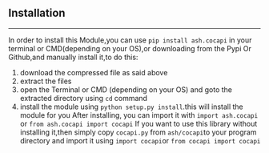## **Installation** ##


----------
In order to install this Module,you can use `pip install ash.cocapi` in your terminal or CMD(depending on your OS),or downloading from the Pypi Or Github,and manually install it,to do this:

 1. download the compressed file as said above
 2. extract the files
 3. open the Terminal or CMD (depending on your OS) and goto the extracted directory using `cd` command
 4. install the module using `python setup.py install`.this will install the module for you
 After installing, you can import it with `import ash.cocapi` or `from ash.cocapi import cocapi`
If you want to use this library without installing it,then simply copy `cocapi.py` from `ash/cocapi`to your program directory and import it using `import cocapi`or `from cocapi import cocapi`
